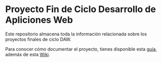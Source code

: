 # Proyecto Fin de Ciclo Desarrollo de Apliciones Web

Este repositorio almacena toda la información relacionada sobre los proyectos finales de ciclo DAW.

Para conocer cómo documentar el proyecto, tienes disponible esta [guía](https://github.com/suarezfigueroa/DAW_TFC_proyecto/blob/main/doc/esquema_documentacion.md), además de esta [Wiki](https://github.com/suarezfigueroa/DAW_TFC_proyecto/wiki).


